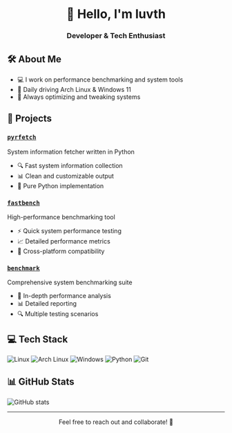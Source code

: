 <div align="center">

# 👋 Hello, I'm luvth

### Developer & Tech Enthusiast
</div>

## 🛠️ About Me
- 💻 I work on performance benchmarking and system tools
- 🐧 Daily driving Arch Linux & Windows 11
- 🔧 Always optimizing and tweaking systems

## 🚀 Projects

### [`pyrfetch`](https://github.com/luvth/pyrfetch)
System information fetcher written in Python
- 🔍 Fast system information collection
- 📊 Clean and customizable output
- 🐍 Pure Python implementation

### [`fastbench`](https://github.com/luvth/fastbench)
High-performance benchmarking tool
- ⚡ Quick system performance testing
- 📈 Detailed performance metrics
- 🔄 Cross-platform compatibility

### [`benchmark`](https://github.com/luvth/benchmark)
Comprehensive system benchmarking suite
- 🎯 In-depth performance analysis
- 📊 Detailed reporting
- 🔍 Multiple testing scenarios

## 💻 Tech Stack

![Linux](https://img.shields.io/badge/-Linux-FCC624?style=flat-square&logo=linux&logoColor=black)
![Arch Linux](https://img.shields.io/badge/-Arch_Linux-1793D1?style=flat-square&logo=arch-linux&logoColor=white)
![Windows](https://img.shields.io/badge/-Windows_11-0078D6?style=flat-square&logo=windows&logoColor=white)
![Python](https://img.shields.io/badge/-Python-3776AB?style=flat-square&logo=python&logoColor=white)
![Git](https://img.shields.io/badge/-Git-F05032?style=flat-square&logo=git&logoColor=white)

## 📊 GitHub Stats

![GitHub stats](https://github-readme-stats.vercel.app/api?username=luvth&show_icons=true&theme=radical)

---

<div align="center">
Feel free to reach out and collaborate! 🤝
</div>
